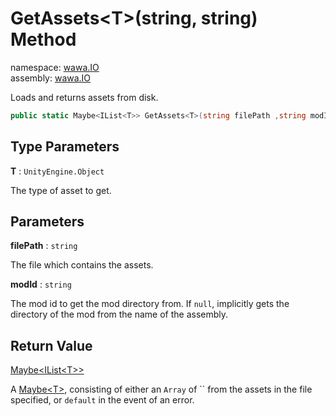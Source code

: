 # GetAssets\<T\>\(string, string\) Method

namespace: [wawa\.IO](../../wawa.IO.md)<br />
assembly: [wawa\.IO](../../../wawa.IO.md)

Loads and returns assets from disk\.

```csharp
public static Maybe<IList<T>> GetAssets<T>(string filePath ,string modId = null);
```

## Type Parameters

__T__ : `UnityEngine.Object`

The type of asset to get\.

## Parameters

__filePath__ : `string`

The file which contains the assets\.

__modId__ : `string`

The mod id to get the mod directory from\.
If `null`, implicitly gets the directory of the mod from the name of the assembly\.


## Return Value

[Maybe\<IList\<T\>\>](../../../wawa.Optionals/wawa.Optionals/Maybe\`1.md)

A [Maybe\<T\>](../../../wawa.Optionals/wawa.Optionals/Maybe\`1.md), consisting of either an `Array` of ``
from the assets in the file specified, or `default` in the event of an error\.

